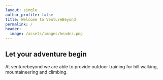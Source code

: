 ```yaml
---
layout: single
author_profile: false
title: Welcome to VentureBeyond
permalink: /
header:
  image: /assets/images/header.png
---
```


## Let your adventure begin

At venturebeyond we are able to provide outdoor training for hill walking, mountaineering and climbing.
